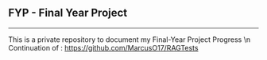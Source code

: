 ## FYP - Final Year Project
<hr>

This is a private repository to document my Final-Year Project Progress
\n Continuation of : https://github.com/MarcusO17/RAGTests
